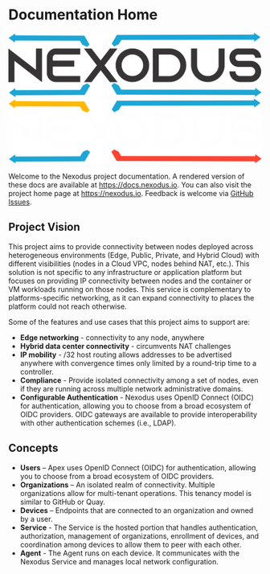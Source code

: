# Documentation Home

![Nexodus](assets/wordmark.png#only-light)
![Nexodus](assets/wordmark_dark.png#only-dark)

Welcome to the Nexodus project documentation. A rendered version of these docs are available at <https://docs.nexodus.io>. You can also visit the project home page at <https://nexodus.io>. Feedback is welcome via [GitHub Issues](https://github.com/nexodus-io/nexodus/issues/new).

## Project Vision

This project aims to provide connectivity between nodes deployed across heterogeneous environments (Edge, Public, Private, and Hybrid Cloud) with different visibilities (nodes in a Cloud VPC, nodes behind NAT, etc.). This solution is not specific to any infrastructure or application platform but focuses on providing IP connectivity between nodes and the container or VM workloads running on those nodes. This service is complementary to platforms-specific networking, as it can expand connectivity to places the platform could not reach otherwise.

Some of the features and use cases that this project aims to support are:

- **Edge networking** - connectivity to any node, anywhere
- **Hybrid data center connectivity** - circumvents NAT challenges
- **IP mobility** - /32 host routing allows addresses to be advertised anywhere with convergence times only limited by a round-trip time to a controller.
- **Compliance** - Provide isolated connectivity among a set of nodes, even if they are running across multiple network administrative domains.
- **Configurable Authentication** - Nexodus uses OpenID Connect (OIDC) for authentication, allowing you to choose from a broad ecosystem of OIDC providers. OIDC gateways are available to provide interoperability with other authentication schemes (i.e., LDAP).

## Concepts

- **Users** – Apex uses OpenID Connect (OIDC) for authentication, allowing you to choose from a broad ecosystem of OIDC providers.
- **Organizations** – An isolated realm of connectivity. Multiple organizations allow for multi-tenant operations. This tenancy model is similar to GitHub or Quay.
- **Devices** – Endpoints that are connected to an organization and owned by a user.
- **Service** - The Service is the hosted portion that handles authentication, authorization, management of organizations, enrollment of devices, and coordination among devices to allow them to peer with each other.
- **Agent** - The Agent runs on each device. It communicates with the Nexodus Service and manages local network configuration.
